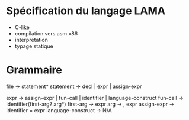 # Spécification du langage LAMA
- C-like
- compilation vers asm x86
- interprétation
- typage statique

# Grammaire

file -> statement\*
statement -> decl | expr | assign-expr

expr -> assign-expr | fun-call | identifier | language-construct
fun-call -> identifier(first-arg? arg\*)
first-arg -> expr
arg -> , expr
assign-expr -> identifier = expr
language-construct -> N/A

